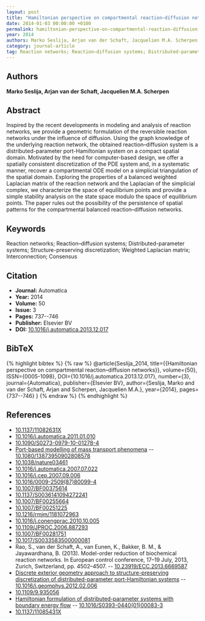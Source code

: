 ```yaml
---
layout: post
title: "Hamiltonian perspective on compartmental reaction–diffusion networks"
date: 2014-01-03 00:00:00 +0100
permalink: hamiltonian-perspective-on-compartmental-reaction-diffusion-networks
year: 2014
authors: Marko Seslija, Arjan van der Schaft, Jacquelien M.A. Scherpen
category: journal-article
tag: Reaction networks; Reaction–diffusion systems; Distributed-parameter systems; Structure-preserving discretization; Weighted Laplacian matrix; Interconnection; Consensus
---
```

 
## Authors
**Marko Seslija, Arjan van der Schaft, Jacquelien M.A. Scherpen**
 
## Abstract
Inspired by the recent developments in modeling and analysis of reaction networks, we provide a geometric formulation of the reversible reaction networks under the influence of diffusion. Using the graph knowledge of the underlying reaction network, the obtained reaction–diffusion system is a distributed-parameter port-Hamiltonian system on a compact spatial domain. Motivated by the need for computer-based design, we offer a spatially consistent discretization of the PDE system and, in a systematic manner, recover a compartmental ODE model on a simplicial triangulation of the spatial domain. Exploring the properties of a balanced weighted Laplacian matrix of the reaction network and the Laplacian of the simplicial complex, we characterize the space of equilibrium points and provide a simple stability analysis on the state space modulo the space of equilibrium points. The paper rules out the possibility of the persistence of spatial patterns for the compartmental balanced reaction–diffusion networks.
 
## Keywords
Reaction networks; Reaction–diffusion systems; Distributed-parameter systems; Structure-preserving discretization; Weighted Laplacian matrix; Interconnection; Consensus
 
## Citation
- **Journal:** Automatica
- **Year:** 2014
- **Volume:** 50
- **Issue:** 3
- **Pages:** 737--746
- **Publisher:** Elsevier BV
- **DOI:** [10.1016/j.automatica.2013.12.017](https://doi.org/10.1016/j.automatica.2013.12.017)
 
## BibTeX
{% highlight bibtex %}
{% raw %}
@article{Seslija_2014,
  title={{Hamiltonian perspective on compartmental reaction–diffusion networks}},
  volume={50},
  ISSN={0005-1098},
  DOI={10.1016/j.automatica.2013.12.017},
  number={3},
  journal={Automatica},
  publisher={Elsevier BV},
  author={Seslija, Marko and van der Schaft, Arjan and Scherpen, Jacquelien M.A.},
  year={2014},
  pages={737--746}
}
{% endraw %}
{% endhighlight %}
 
## References
- [10.1137/11082631X](https://doi.org/10.1137/11082631X)
- [10.1016/j.automatica.2011.01.010](https://doi.org/10.1016/j.automatica.2011.01.010)
- [10.1090/S0273-0979-10-01278-4](https://doi.org/10.1090/S0273-0979-10-01278-4)
- [Port-based modelling of mass transport phenomena](port-based-modelling-of-mass-transport-phenomena) -- [10.1080/13873950902808578](https://doi.org/10.1080/13873950902808578)
- [10.1038/nature03461](https://doi.org/10.1038/nature03461)
- [10.1016/j.automatica.2007.07.022](https://doi.org/10.1016/j.automatica.2007.07.022)
- [10.1016/j.cep.2007.09.006](https://doi.org/10.1016/j.cep.2007.09.006)
- [10.1016/0009-2509(87)80099-4](https://doi.org/10.1016/0009-2509(87)80099-4)
- [10.1007/BF00375614](https://doi.org/10.1007/BF00375614)
- [10.1137/S0036141094272241](https://doi.org/10.1137/S0036141094272241)
- [10.1007/BF00255664](https://doi.org/10.1007/BF00255664)
- [10.1007/BF00251225](https://doi.org/10.1007/BF00251225)
- [10.1216/rmjm/1181072963](https://doi.org/10.1216/rmjm/1181072963)
- [10.1016/j.conengprac.2010.10.005](https://doi.org/10.1016/j.conengprac.2010.10.005)
- [10.1109/JPROC.2006.887293](https://doi.org/10.1109/JPROC.2006.887293)
- [10.1007/BF00281751](https://doi.org/10.1007/BF00281751)
- [10.1017/S0033583500000081](https://doi.org/10.1017/S0033583500000081)
- Rao, S., van der Schaft, A., van Eunen, K., Bakker, B. M., & Jayawardhana, B. (2013). Model-order reduction of biochemical reaction networks. In European control conference, 17–19 July, 2013, Zurich, Switzerland, pp. 4502–4507. -- [10.23919/ECC.2013.6669587](https://doi.org/10.23919/ECC.2013.6669587)
- [Discrete exterior geometry approach to structure-preserving discretization of distributed-parameter port-Hamiltonian systems](discrete-exterior-geometry-approach-to-structure-preserving-discretization-of-distributed-parameter-port-hamiltonian-systems) -- [10.1016/j.geomphys.2012.02.006](https://doi.org/10.1016/j.geomphys.2012.02.006)
- [10.1109/9.935056](https://doi.org/10.1109/9.935056)
- [Hamiltonian formulation of distributed-parameter systems with boundary energy flow](hamiltonian-formulation-of-distributed-parameter-systems-with-boundary-energy-flow) -- [10.1016/S0393-0440(01)00083-3](https://doi.org/10.1016/S0393-0440(01)00083-3)
- [10.1137/11085431X](https://doi.org/10.1137/11085431X)

